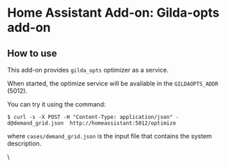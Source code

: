 # Home Assistant Add-on: Gilda-opts add-on

## How to use

This add-on provides `gilda_opts` optimizer as a service.

When started, the optimize service will be available in the `GILDAOPTS_ADDR` (5012).

You can try it using the command:


```console
$ curl -s -X POST -H "Content-Type: application/json" -d@demand_grid.json  http://homeassistant:5012/optimize
```

where `cases/demand_grid.json` is the input file that contains the system description.

\
